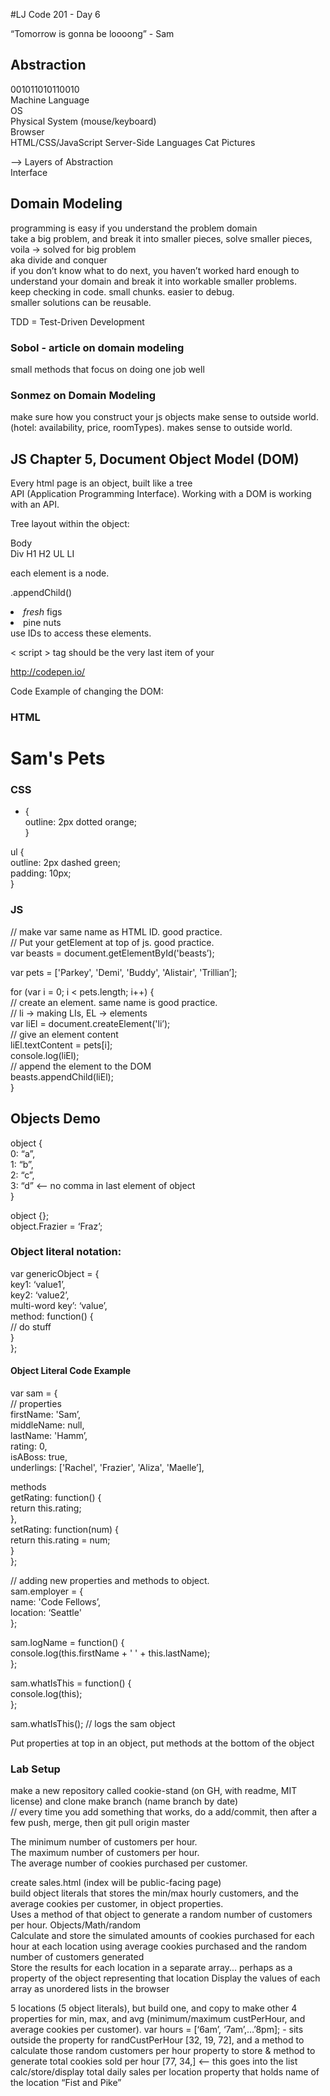 #LJ Code 201 - Day 6

“Tomorrow is gonna be loooong” - Sam

## Abstraction
001011010110010  
Machine Language  
OS  
Physical System (mouse/keyboard)  
Browser  
HTML/CSS/JavaScript
Server-Side Languages
Cat Pictures

—> Layers of Abstraction  
Interface  

## Domain Modeling
programming is easy if you understand the problem domain  
take a big problem, and break it into smaller pieces, solve smaller pieces, voila -> solved for big problem  
aka divide and conquer  
if you don’t know what to do next, you haven’t worked hard enough to understand your domain and break it into workable smaller problems.  
keep checking in code. small chunks. easier to debug.   
smaller solutions can be reusable.  

TDD = Test-Driven Development

### Sobol - article on domain modeling
small methods that focus on doing one job well

### Sonmez on Domain Modeling
make sure how you construct your js objects make sense to outside world. (hotel: availability, price, roomTypes). makes sense to outside world.  

## JS Chapter 5, Document Object Model (DOM)

Every html page is an object, built like a tree  
API (Application Programming Interface). Working with a DOM is working with an API.  

Tree layout within the object:

Body  
  Div
    H1
    H2
      UL
        LI

each element is a node.  

.appendChild() 

<li id=“one” class=“hot”><em>fresh</em></em> figs</li>  
<li id=“two” class=“hot”>pine nuts</li>  
use IDs to access these elements.  

< script > tag should be the very last item of your <body>  

http://codepen.io/  

Code Example of changing the DOM:  
  
### HTML
<h1>Sam's Pets</h1>  
<ul id="beasts"></ul>  
  
### CSS
* {  
  outline: 2px dotted orange;  
}  
  
ul {  
  outline: 2px dashed green;  
  padding: 10px;  
}  
  
### JS
// make var same name as HTML ID. good practice.  
// Put your getElement at top of js. good practice.  
var beasts = document.getElementById('beasts’);  
  
var pets = ['Parkey', 'Demi', 'Buddy', 'Alistair', 'Trillian’];  
  
for (var i = 0; i < pets.length; i++) {  
  // create an element. same name is good practice.  
  // li -> making LIs, EL -> elements  
  var liEl = document.createElement('li’);  
  // give an element content  
  liEl.textContent = pets[i];  
  console.log(liEl);  
  // append the element to the DOM  
  beasts.appendChild(liEl);  
}  

## Objects Demo
object {  
  0: “a”,  
  1: “b”,  
  2: “c”,  
  3: “d”	<— no comma in last element of object  
}

object {};  
object.Frazier = ‘Fraz’;  

### Object literal notation:  
var genericObject = {  
  key1: ‘value1’,  
  key2: ‘value2’,  
  multi-word key’: ‘value’,  
  method: function() {  
    // do stuff  
  }  
};  

#### Object Literal Code Example  
var sam = {  
  // properties  
  firstName: 'Sam’,  
  middleName: null,  
  lastName: 'Hamm’,  
  rating: 0,  
  isABoss: true,  
  underlings: ['Rachel', 'Frazier', 'Aliza', 'Maelle’],  
  
  methods  
  getRating: function() {  
    return this.rating;  
  },  
  setRating: function(num) {  
    return this.rating = num;  
  }  
 };  
  
// adding new properties and methods to object.  
sam.employer = {  
  name: 'Code Fellows’,  
  location: ‘Seattle'  
};  
  
sam.logName = function() {  
  console.log(this.firstName + ' ' + this.lastName);  
};  
  
sam.whatIsThis = function() {  
  console.log(this);  
};  
  
 sam.whatIsThis(); // logs the sam object  

Put properties at top in an object, put methods at the bottom of the object  

### Lab Setup
make a new repository called cookie-stand (on GH, with readme, MIT license)  and clone
make branch (name branch by date)  
// every time you add something that works, do a add/commit, then after a few push, merge, then git pull origin master
   
The minimum number of customers per hour.  
The maximum number of customers per hour.  
The average number of cookies purchased per customer.  

create sales.html (index will be public-facing page)  
build object literals that stores the min/max hourly customers, and the average cookies per customer, in object properties.  
Uses a method of that object to generate a random number of customers per hour. Objects/Math/random  
Calculate and store the simulated amounts of cookies purchased for each hour at each location using average cookies purchased and the random number of customers generated  
Store the results for each location in a separate array... perhaps as a property of the object representing that location
Display the values of each array as unordered lists in the browser


5 locations (5 object literals), but build one, and copy to make other 4  
properties for min, max, and avg  (minimum/maximum custPerHour, and average cookies per customer).
var hours = [‘6am’, ‘7am’,…’8pm]; - sits outside the 
property for randCustPerHour [32, 19, 72], and a method to calculate those random customers per hour
property to store & method to generate total cookies sold per hour [77, 34,] <— this goes into the list
calc/store/display total daily sales per location
property that holds name of the location “Fist and Pike”

<ul id=“firstandpike”></ul>
<ul id="seatac”></ul>
<ul id=“seattlecenter”></ul>
<ul id=“caphill”></ul>
<ul id=“alki”></ul>

var hours = [‘6am’, ‘7am’, ‘8am’, ‘9am’, ‘10am’, ‘11am’, ‘12pm’, ‘1pm’, ‘2pm’, ‘3pm’, ‘4pm’, ‘5pm’, ‘6pm’, ‘7pm’, ‘8pm’]; 

Each object should have a .render() method that displays the list of store data

var firstandpike = {
  name: 


calcRandCustByHour: function() {
var function getRandomIntInclusive(min, max) {
  min = Math.ceil(min);
  max = Math.floor(max);
  return Math.floor(Math.random() * (max - min + 1)) + min;
}